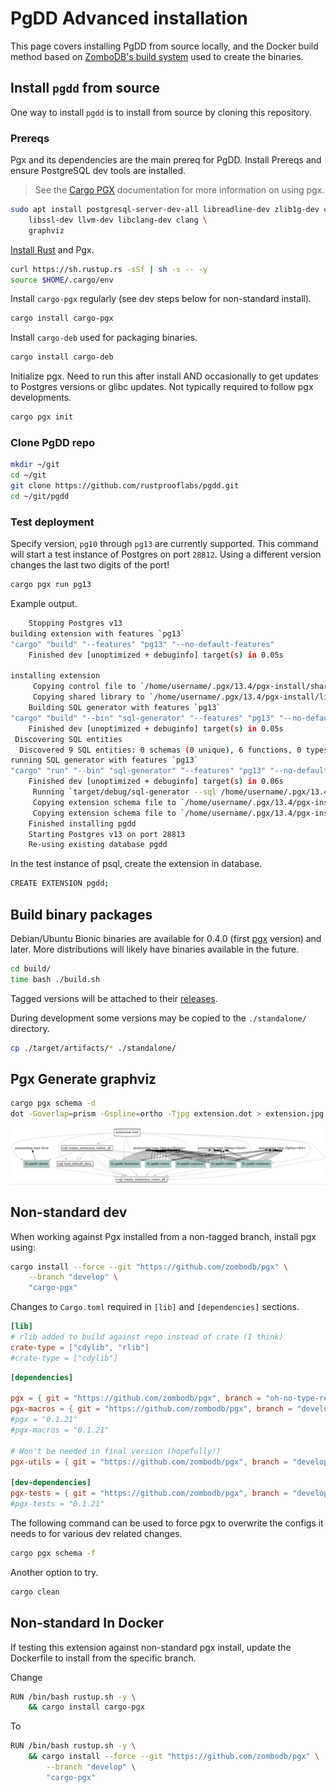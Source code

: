 # PgDD Advanced installation

This page covers installing PgDD from source locally, and the Docker build
method based on [ZomboDB's build system](https://github.com/zombodb/zombodb)
used to create the binaries.


## Install `pgdd` from source


One way to install `pgdd` is to install from source by cloning this repository.

### Prereqs

Pgx and its dependencies are the main prereq for PgDD.
Install Prereqs and ensure PostgreSQL dev tools are installed.

> See the [Cargo PGX](https://github.com/zombodb/pgx/tree/master/cargo-pgx)
documentation for more information on using pgx.


```bash
sudo apt install postgresql-server-dev-all libreadline-dev zlib1g-dev curl \
    libssl-dev llvm-dev libclang-dev clang \
    graphviz
```

[Install Rust](https://www.rust-lang.org/tools/install) and Pgx.

```bash
curl https://sh.rustup.rs -sSf | sh -s -- -y
source $HOME/.cargo/env
```

Install `cargo-pgx` regularly (see dev steps below for non-standard install).


```bash
cargo install cargo-pgx
```


Install `cargo-deb` used for packaging binaries.

```bash
cargo install cargo-deb
```


Initialize pgx.  Need to run this after install AND occasionally to get updates
to Postgres versions or glibc updates.  Not typically required to follow pgx
developments.


```bash
cargo pgx init
```


### Clone PgDD repo

```bash
mkdir ~/git
cd ~/git
git clone https://github.com/rustprooflabs/pgdd.git
cd ~/git/pgdd
```

### Test deployment

Specify version, `pg10` through `pg13` are currently supported. This command will
start a test instance of Postgres on port `28812`.  Using a different version
changes the last two digits of the port!


```bash
cargo pgx run pg13
```

Example output.

```bash
    Stopping Postgres v13
building extension with features `pg13`
"cargo" "build" "--features" "pg13" "--no-default-features"
    Finished dev [unoptimized + debuginfo] target(s) in 0.05s

installing extension
     Copying control file to `/home/username/.pgx/13.4/pgx-install/share/postgresql/extension/pgdd.control`
     Copying shared library to `/home/username/.pgx/13.4/pgx-install/lib/postgresql/pgdd.so`
    Building SQL generator with features `pg13`
"cargo" "build" "--bin" "sql-generator" "--features" "pg13" "--no-default-features"
    Finished dev [unoptimized + debuginfo] target(s) in 0.05s
 Discovering SQL entities
  Discovered 9 SQL entities: 0 schemas (0 unique), 6 functions, 0 types, 0 enums, 3 sqls, 0 ords, 0 hashes
running SQL generator with features `pg13`
"cargo" "run" "--bin" "sql-generator" "--features" "pg13" "--no-default-features" "--" "--sql" "/home/username/.pgx/13.4/pgx-install/share/postgresql/extension/pgdd--0.4.0-dev.sql"
    Finished dev [unoptimized + debuginfo] target(s) in 0.06s
     Running `target/debug/sql-generator --sql /home/username/.pgx/13.4/pgx-install/share/postgresql/extension/pgdd--0.4.0-dev.sql`
     Copying extension schema file to `/home/username/.pgx/13.4/pgx-install/share/postgresql/extension/pgdd--0.3.1--0.4.0-dev.sql`
     Copying extension schema file to `/home/username/.pgx/13.4/pgx-install/share/postgresql/extension/pgdd--0.3--0.3.1.sql`
    Finished installing pgdd
    Starting Postgres v13 on port 28813
    Re-using existing database pgdd
```

In the test instance of psql, create the extension in database.

```bash
CREATE EXTENSION pgdd;
```


## Build binary packages

Debian/Ubuntu Bionic binaries are available for 0.4.0
(first [pgx](https://github.com/zombodb/pgx) version)
and later.  More distributions will likely have binaries available in the future.


```bash
cd build/
time bash ./build.sh
```

Tagged versions will be attached to their [releases](https://github.com/rustprooflabs/pgdd/releases).

During development some versions may be copied to the `./standalone/` directory.

```bash
cp ./target/artifacts/* ./standalone/
```

## Pgx Generate graphviz

```bash
cargo pgx schema -d
dot -Goverlap=prism -Gspline=ortho -Tjpg extension.dot > extension.jpg
```

![pgx dependencies for pgdd v0.4.0-dev](pgdd--0.4.0-dev.jpg)


## Non-standard dev

When working against Pgx installed from a non-tagged branch, install pgx using:

```bash
cargo install --force --git "https://github.com/zombodb/pgx" \
    --branch "develop" \
    "cargo-pgx"
```

Changes to `Cargo.toml` required in `[lib]` and `[dependencies]` sections.


```toml
[lib]
# rlib added to build against repo instead of crate (I think)
crate-type = ["cdylib", "rlib"]
#crate-type = ["cdylib"]
```


```toml
[dependencies]

pgx = { git = "https://github.com/zombodb/pgx", branch = "oh-no-type-resolution" }
pgx-macros = { git = "https://github.com/zombodb/pgx", branch = "develop" }
#pgx = "0.1.21"
#pgx-macros = "0.1.21"

# Won't be needed in final version (hopefully!)
pgx-utils = { git = "https://github.com/zombodb/pgx", branch = "develop" }

[dev-dependencies]
pgx-tests = { git = "https://github.com/zombodb/pgx", branch = "develop" }
#pgx-tests = "0.1.21"
```



The following command can be used to force pgx to overwrite the configs it needs to
for various dev related changes.


```bash
cargo pgx schema -f
```

Another option to try.

```bash
cargo clean
```


## Non-standard In Docker

If testing this extension against non-standard pgx install, update the
Dockerfile to install from the specific branch.

Change

```bash
RUN /bin/bash rustup.sh -y \
    && cargo install cargo-pgx
```

To

```bash
RUN /bin/bash rustup.sh -y \
    && cargo install --force --git "https://github.com/zombodb/pgx" \
        --branch "develop" \
        "cargo-pgx"
```

